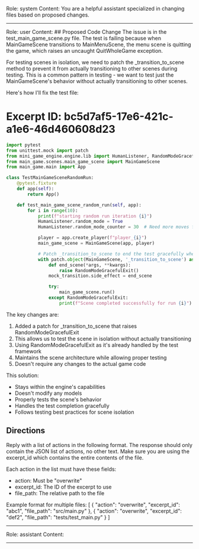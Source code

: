 Role: system
Content: You are a helpful assistant specialized in changing files based on proposed changes.
__________________
Role: user
Content: ## Proposed Code Change
The issue is in the test_main_game_scene.py file. The test is failing because when MainGameScene transitions to MainMenuScene, the menu scene is quitting the game, which raises an uncaught QuitWholeGame exception.

For testing scenes in isolation, we need to patch the _transition_to_scene method to prevent it from actually transitioning to other scenes during testing. This is a common pattern in testing - we want to test just the MainGameScene's behavior without actually transitioning to other scenes.

Here's how I'll fix the test file:

# Excerpt ID: bc5d7af5-17e6-421c-a1e6-46d460608d23
```python main_game/tests/test_main_game_scene.py
import pytest
from unittest.mock import patch
from mini_game_engine.engine.lib import HumanListener, RandomModeGracefulExit
from main_game.scenes.main_game_scene import MainGameScene
from main_game.main import App

class TestMainGameSceneRandomRun:
    @pytest.fixture
    def app(self):
        return App()

    def test_main_game_scene_random_run(self, app):
        for i in range(10):
            print(f"starting random run iteration {i}")
            HumanListener.random_mode = True
            HumanListener.random_mode_counter = 30  # Need more moves for battle scene

            player = app.create_player(f"player_{i}")
            main_game_scene = MainGameScene(app, player)

            # Patch _transition_to_scene to end the test gracefully when scene is complete
            with patch.object(MainGameScene, '_transition_to_scene') as mock_transition:
                def end_scene(*args, **kwargs):
                    raise RandomModeGracefulExit()
                mock_transition.side_effect = end_scene

                try:
                    main_game_scene.run()
                except RandomModeGracefulExit:
                    print(f"Scene completed successfully for run {i}")
```

The key changes are:
1. Added a patch for _transition_to_scene that raises RandomModeGracefulExit
2. This allows us to test the scene in isolation without actually transitioning
3. Using RandomModeGracefulExit as it's already handled by the test framework
4. Maintains the scene architecture while allowing proper testing
5. Doesn't require any changes to the actual game code

This solution:
- Stays within the engine's capabilities
- Doesn't modify any models
- Properly tests the scene's behavior
- Handles the test completion gracefully
- Follows testing best practices for scene isolation

## Directions
Reply with a list of actions in the following format. The response should only contain the JSON list of actions, no other text.
Make sure you are using the excerpt_id which contains the entire contents of the file.

Each action in the list must have these fields:
- action: Must be "overwrite"
- excerpt_id: The ID of the excerpt to use
- file_path: The relative path to the file

Example format for multiple files:
[
    {
        "action": "overwrite",
        "excerpt_id": "abc1",
        "file_path": "src/main.py"
    },
    {
        "action": "overwrite",
        "excerpt_id": "def2",
        "file_path": "tests/test_main.py"
    }
]
__________________
Role: assistant
Content: 
__________________
